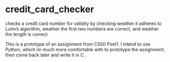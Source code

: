 # credit_card_checker
checks a credit card number for validity by checking weather it adheres to Luhn’s algorithm, weather the first two numbers are correct, and weather the length is correct. 

This is a prototype of an assignment from CS50 Pset1. I intend to use Python, which im much more comfortable with to prototype the assignment, then come back later and write it in C. 
